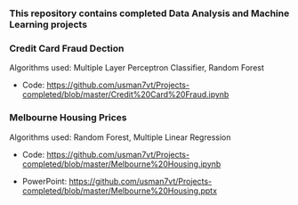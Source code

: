 ### This repository contains completed Data Analysis and Machine Learning projects
### Credit Card Fraud Dection
Algorithms used: Multiple Layer Perceptron Classifier, Random Forest
- Code:
https://github.com/usman7vt/Projects-completed/blob/master/Credit%20Card%20Fraud.ipynb

### Melbourne Housing Prices
Algorithms used: Random Forest, Multiple Linear Regression

- Code:
https://github.com/usman7vt/Projects-completed/blob/master/Melbourne%20Housing.ipynb

- PowerPoint: 
https://github.com/usman7vt/Projects-completed/blob/master/Melbourne%20Housing.pptx
